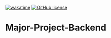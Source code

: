 [![wakatime](https://wakatime.com/badge/user/4ce09006-1b8c-491f-ace1-a70b32d5fc1c/project/5091389d-223e-4196-b9ca-077416347454.svg?style=for-the-badge)](https://wakatime.com/badge/user/4ce09006-1b8c-491f-ace1-a70b32d5fc1c/project/5091389d-223e-4196-b9ca-077416347454?style=for-the-badge)
[![GitHub license](https://img.shields.io/github/license/Sagyam/Major-Project-Backend?style=for-the-badge)](https://github.com/Sagyam/Major-Project-Backend/blob/backend/LICENSE)


# Major-Project-Backend


